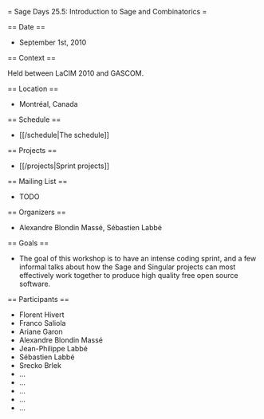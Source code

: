 = Sage Days 25.5: Introduction to Sage and Combinatorics =

== Date ==
 
  * September 1st, 2010

== Context ==

Held between LaCIM 2010 and GASCOM.


== Location ==

  * Montréal, Canada

== Schedule ==

  * [[/schedule|The schedule]]

== Projects ==

  * [[/projects|Sprint projects]]

== Mailing List ==

  * TODO

== Organizers ==

  * Alexandre Blondin Massé, Sébastien Labbé

== Goals ==

  * The goal of this workshop is to have an intense coding sprint, and a few informal talks about how the Sage and Singular projects can most effectively work together to produce high quality free open source software. 

== Participants ==

  * Florent Hivert
  * Franco Saliola
  * Ariane Garon
  * Alexandre Blondin Massé
  * Jean-Philippe Labbé
  * Sébastien Labbé
  * Srecko Brlek
  * ...
  * ...
  * ...
  * ...
  * ...
  
